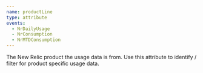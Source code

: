 ```yaml
---
name: productLine
type: attribute
events:
  - NrDailyUsage
  - NrConsumption
  - NrMTDConsumption
---
```


The New Relic product the usage data is from. Use this attribute to identify / filter for product specific usage data.